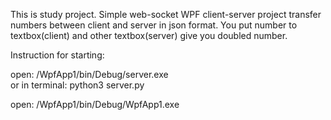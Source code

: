 This is study project. 
Simple web-socket WPF client-server project transfer numbers between client and server in json format. 
You put number to textbox(client) and other textbox(server) give you doubled number.

Instruction for starting:

open: /WpfApp1/bin/Debug/server.exe    
or
in terminal: python3 server.py

open: /WpfApp1/bin/Debug/WpfApp1.exe 
